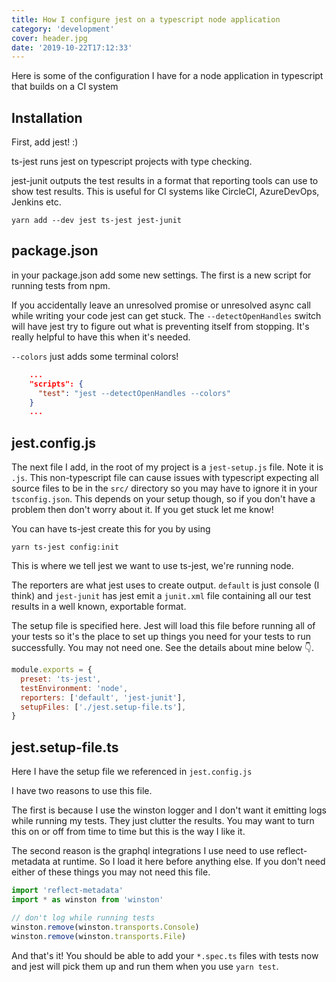 ```yaml
---
title: How I configure jest on a typescript node application
category: 'development'
cover: header.jpg
date: '2019-10-22T17:12:33'
---
```


Here is some of the configuration I have for a node application in typescript that builds on a CI system

<!-- end excerpt -->

## Installation

First, add jest! :)

ts-jest runs jest on typescript projects with type checking.

jest-junit outputs the test results in a format that reporting tools can use to show test results. This is useful for CI systems like CircleCI, AzureDevOps, Jenkins etc.

```shell
yarn add --dev jest ts-jest jest-junit
```

## package.json

in your package.json add some new settings. The first is a new script for running tests from npm.

If you accidentally leave an unresolved promise or unresolved async call while writing your code jest can get stuck. The `--detectOpenHandles` switch will have jest try to figure out what is preventing itself from stopping. It's really helpful to have this when it's needed.

`--colors` just adds some terminal colors!

```json
    ...
    "scripts": {
      "test": "jest --detectOpenHandles --colors"
    }
    ...
```

## jest.config.js

The next file I add, in the root of my project is a `jest-setup.js` file. Note it is `.js`. This non-typescript file can cause issues with typescript expecting all source files to be in the `src/` directory so you may have to ignore it in your `tsconfig.json`. This depends on your setup though, so if you don't have a problem then don't worry about it. If you get stuck let me know!

You can have ts-jest create this for you by using

```shell
yarn ts-jest config:init
```

This is where we tell jest we want to use ts-jest, we're running node.

The reporters are what jest uses to create output. `default` is just console (I think) and `jest-junit` has jest emit a `junit.xml` file containing all our test results in a well known, exportable format.

The setup file is specified here. Jest will load this file before running all of your tests so it's the place to set up things you need for your tests to run successfully. You may not need one. See the details about mine below 👇.

```javascript
module.exports = {
  preset: 'ts-jest',
  testEnvironment: 'node',
  reporters: ['default', 'jest-junit'],
  setupFiles: ['./jest.setup-file.ts'],
}
```

## jest.setup-file.ts

Here I have the setup file we referenced in `jest.config.js`

I have two reasons to use this file.

The first is because I use the winston logger and I don't want it emitting logs while running my tests. They just clutter the results. You may want to turn this on or off from time to time but this is the way I like it.

The second reason is the graphql integrations I use need to use reflect-metadata at runtime. So I load it here before anything else. If you don't need either of these things you may not need this file.

```typescript
import 'reflect-metadata'
import * as winston from 'winston'

// don't log while running tests
winston.remove(winston.transports.Console)
winston.remove(winston.transports.File)
```

And that's it! You should be able to add your `*.spec.ts` files with tests now and jest will pick them up and run them when you use `yarn test`.
